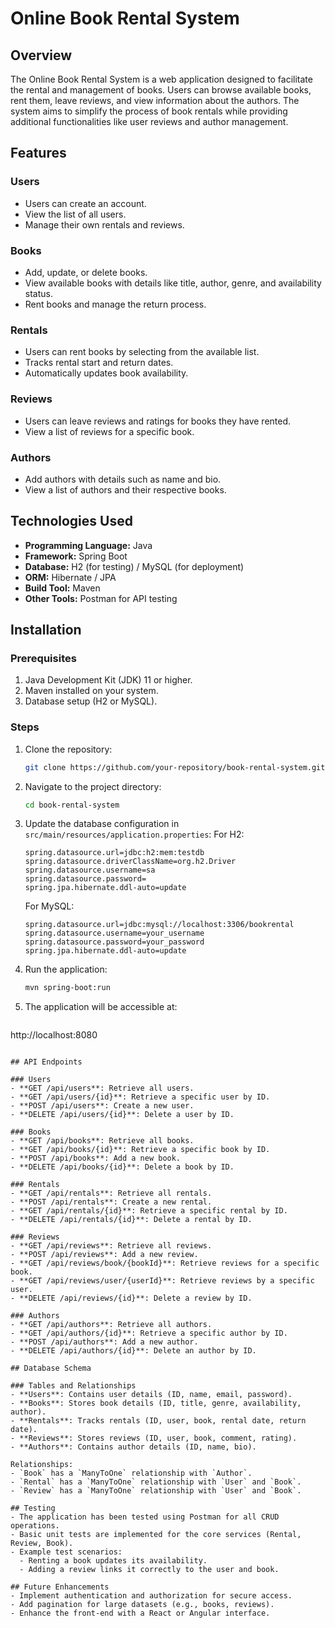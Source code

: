 # Online Book Rental System

## Overview
The Online Book Rental System is a web application designed to facilitate the rental and management of books. Users can browse available books, rent them, leave reviews, and view information about the authors. The system aims to simplify the process of book rentals while providing additional functionalities like user reviews and author management.

## Features

### Users
- Users can create an account.
- View the list of all users.
- Manage their own rentals and reviews.

### Books
- Add, update, or delete books.
- View available books with details like title, author, genre, and availability status.
- Rent books and manage the return process.

### Rentals
- Users can rent books by selecting from the available list.
- Tracks rental start and return dates.
- Automatically updates book availability.

### Reviews
- Users can leave reviews and ratings for books they have rented.
- View a list of reviews for a specific book.

### Authors
- Add authors with details such as name and bio.
- View a list of authors and their respective books.

## Technologies Used
- **Programming Language:** Java
- **Framework:** Spring Boot
- **Database:** H2 (for testing) / MySQL (for deployment)
- **ORM:** Hibernate / JPA
- **Build Tool:** Maven
- **Other Tools:** Postman for API testing

## Installation

### Prerequisites
1. Java Development Kit (JDK) 11 or higher.
2. Maven installed on your system.
3. Database setup (H2 or MySQL).

### Steps
1. Clone the repository:
   ```bash
   git clone https://github.com/your-repository/book-rental-system.git
   ```
2. Navigate to the project directory:
   ```bash
   cd book-rental-system
   ```
3. Update the database configuration in `src/main/resources/application.properties`:
   For H2:
   ```properties
   spring.datasource.url=jdbc:h2:mem:testdb
   spring.datasource.driverClassName=org.h2.Driver
   spring.datasource.username=sa
   spring.datasource.password=
   spring.jpa.hibernate.ddl-auto=update
   ```
   For MySQL:
   ```properties
   spring.datasource.url=jdbc:mysql://localhost:3306/bookrental
   spring.datasource.username=your_username
   spring.datasource.password=your_password
   spring.jpa.hibernate.ddl-auto=update
   ```
4. Run the application:
   ```bash
   mvn spring-boot:run
   ```
5. The application will be accessible at:
   ```
http://localhost:8080
```

## API Endpoints

### Users
- **GET /api/users**: Retrieve all users.
- **GET /api/users/{id}**: Retrieve a specific user by ID.
- **POST /api/users**: Create a new user.
- **DELETE /api/users/{id}**: Delete a user by ID.

### Books
- **GET /api/books**: Retrieve all books.
- **GET /api/books/{id}**: Retrieve a specific book by ID.
- **POST /api/books**: Add a new book.
- **DELETE /api/books/{id}**: Delete a book by ID.

### Rentals
- **GET /api/rentals**: Retrieve all rentals.
- **POST /api/rentals**: Create a new rental.
- **GET /api/rentals/{id}**: Retrieve a specific rental by ID.
- **DELETE /api/rentals/{id}**: Delete a rental by ID.

### Reviews
- **GET /api/reviews**: Retrieve all reviews.
- **POST /api/reviews**: Add a new review.
- **GET /api/reviews/book/{bookId}**: Retrieve reviews for a specific book.
- **GET /api/reviews/user/{userId}**: Retrieve reviews by a specific user.
- **DELETE /api/reviews/{id}**: Delete a review by ID.

### Authors
- **GET /api/authors**: Retrieve all authors.
- **GET /api/authors/{id}**: Retrieve a specific author by ID.
- **POST /api/authors**: Add a new author.
- **DELETE /api/authors/{id}**: Delete an author by ID.

## Database Schema

### Tables and Relationships
- **Users**: Contains user details (ID, name, email, password).
- **Books**: Stores book details (ID, title, genre, availability, author).
- **Rentals**: Tracks rentals (ID, user, book, rental date, return date).
- **Reviews**: Stores reviews (ID, user, book, comment, rating).
- **Authors**: Contains author details (ID, name, bio).

Relationships:
- `Book` has a `ManyToOne` relationship with `Author`.
- `Rental` has a `ManyToOne` relationship with `User` and `Book`.
- `Review` has a `ManyToOne` relationship with `User` and `Book`.

## Testing
- The application has been tested using Postman for all CRUD operations.
- Basic unit tests are implemented for the core services (Rental, Review, Book).
- Example test scenarios:
  - Renting a book updates its availability.
  - Adding a review links it correctly to the user and book.

## Future Enhancements
- Implement authentication and authorization for secure access.
- Add pagination for large datasets (e.g., books, reviews).
- Enhance the front-end with a React or Angular interface.



